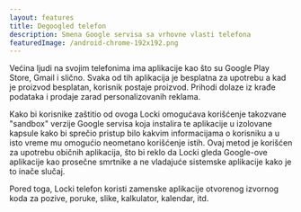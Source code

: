 ```yaml
---
layout: features
title: Degoogled telefon
description: Smena Google servisa sa vrhovne vlasti telefona
featuredImage: /android-chrome-192x192.png
---
```


Većina ljudi na svojim telefonima ima aplikacije kao što su Google Play Store, Gmail i slično. Svaka od tih aplikacija je besplatna za upotrebu a kad je proizvod besplatan, korisnik postaje proizvod. Prihodi dolaze iz krađe podataka i prodaje zarad personalizovanih reklama.

Kako bi korisnike zaštitio od ovoga Locki omogućava korišćenje takozvane "sandbox" verzije Google servisa koja instalira te aplikacije u izolovane kapsule kako bi sprečio pristup bilo kakvim informacijama o korisniku a u isto vreme mu omogućio neometano korišćenje istih. Ovaj metod je korišćen za upotrebu običnih aplikacija, što bi reklo da Locki gleda Google-ove aplikacije kao prosečne smrtnike a ne vladajuće sistemske aplikacije kako je to inače slučaj.

Pored toga, Locki telefon koristi zamenske aplikacije otvorenog izvornog koda za pozive, poruke, slike, kalkulator, kalendar, itd.
